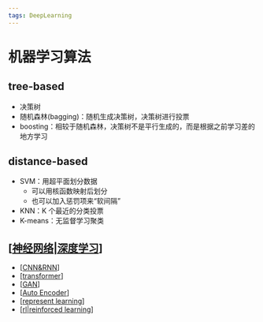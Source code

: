```yaml
---
tags: DeepLearning
---
```

# 机器学习算法

## tree-based

- 决策树
- 随机森林(bagging)：随机生成决策树，决策树进行投票
- boosting：相较于随机森林，决策树不是平行生成的，而是根据之前学习差的地方学习

## distance-based

- SVM：用超平面划分数据
  - 可以用核函数映射后划分
  - 也可以加入惩罚项来“软间隔”
- KNN：K 个最近的分类投票
- K-means：无监督学习聚类

## [[神经网络|深度学习]]

- [[CNN&RNN]]
- [[transformer]]
- [[GAN]]
- [[Auto Encoder]]
- [[represent learning]]
- [[rl|reinforced learning]]

[//begin]: # "Autogenerated link references for markdown compatibility"
[神经网络|深度学习]: 神经网络.md "神经网络"
[CNN&RNN]: CNN&RNN.md "经典算法"
[transformer]: transformer.md "Transformer"
[GAN]: GAN.md "GAN"
[Auto Encoder]: <model/Auto Encoder.md> "Auto Encoder"
[represent learning]: <represent learning.md> "represent learning"
[rl|reinforced learning]: RL/rl.md "Reinforce Learning"
[//end]: # "Autogenerated link references"
